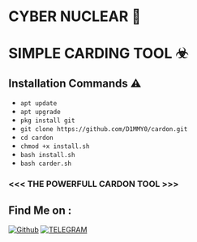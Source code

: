 



# CYBER NUCLEAR 🏁
# SIMPLE CARDING TOOL ☣
## Installation Commands ⚠️
* `apt update`
* `apt upgrade`
* `pkg install git`
* `git clone https://github.com/D1MMY0/cardon.git`
* `cd cardon`
* `chmod +x install.sh`
* `bash install.sh`  
* `bash carder.sh`

### <<< THE POWERFULL CARDON TOOL >>>

## Find Me on :
[![Github](https://img.shields.io/badge/Github-D1MMY-green?style=for-the-badge&logo=github)](https://github.com/D1MMY0 )
[![TELEGRAM](https://img.shields.io/badge/TELEGRAM-D1MMY-blue?style=for-the-badge&logo=telegram)](https://t.me/the_D1)
